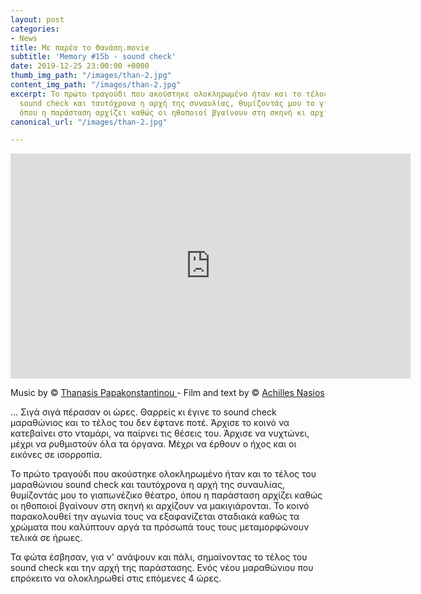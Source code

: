 ```yaml
---
layout: post
categories:
- News
title: Με παρέα το Θανάση.movie
subtitle: 'Memory #15b - sound check'
date: 2019-12-25 23:00:00 +0000
thumb_img_path: "/images/than-2.jpg"
content_img_path: "/images/than-2.jpg"
excerpt: Το πρώτο τραγούδι που ακούστηκε ολοκληρωμένο ήταν και το τέλος του μαραθώνιου
  sound check και ταυτόχρονα η αρχή της συναυλίας, θυμίζοντάς μου το γιαπωνέζικο θέατρο,
  όπου η παράσταση αρχίζει καθώς οι ηθοποιοί βγαίνουν στη σκηνή κι αρχίζουν να μακιγιάρονται.
canonical_url: "/images/than-2.jpg"

---
```

<iframe src="https://player.vimeo.com/video/14932879" width="640" height="360" frameborder="0" allow="autoplay; fullscreen" allowfullscreen></iframe>

Music by © <a href="https://www.facebook.com/ThanasisPapakonstantinou/ " target="blank">Thanasis Papakonstantinou </a> - Film and text by © <a href="https://www.facebook.com/achilles.nasios" target="blank">Achilles Nasios</a>

... Σιγά σιγά πέρασαν οι ώρες. Θαρρείς κι έγινε το sound check μαραθώνιος και το τέλος του δεν έφτανε ποτέ. Άρχισε το κοινό να κατεβαίνει στο νταμάρι, να παίρνει τις θέσεις του. Άρχισε να νυχτώνει, μέχρι να ρυθμιστούν όλα τα όργανα. Μέχρι να έρθουν ο ήχος και οι εικόνες σε ισορροπία. 

Το πρώτο τραγούδι που ακούστηκε ολοκληρωμένο ήταν και το τέλος του μαραθώνιου sound check και ταυτόχρονα η αρχή της συναυλίας, θυμίζοντάς μου το γιαπωνέζικο θέατρο, όπου η παράσταση αρχίζει καθώς οι ηθοποιοί βγαίνουν στη σκηνή κι αρχίζουν να μακιγιάρονται. Το κοινό παρακολουθεί την αγωνία τους να εξαφανίζεται σταδιακά καθώς τα χρώματα που καλύπτουν αργά τα πρόσωπά τους τους μεταμορφώνουν τελικά σε ήρωες. 

Τα φώτα έσβησαν, για ν' ανάψουν και πάλι, σημαίνοντας το τέλος του sound check και την αρχή της παράστασης. Ενός νέου μαραθώνιου που επρόκειτο να ολοκληρωθεί στις επόμενες 4 ώρες.
